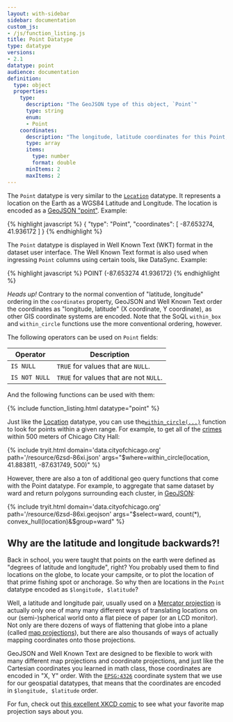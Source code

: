 ```yaml
---
layout: with-sidebar
sidebar: documentation
custom_js:
- /js/function_listing.js 
title: Point Datatype
type: datatype
versions:
- 2.1
datatype: point
audience: documentation
definition:
  type: object
  properties: 
    type: 
      description: "The GeoJSON type of this object, `Point`"
      type: string
      enum: 
      - Point
    coordinates: 
      description: "The longitude, latitude coordinates for this Point, in WGS84"
      type: array
      items: 
        type: number
        format: double
      minItems: 2
      maxItems: 2
---
```


The `Point` datatype is very similar to the [`Location`](/docs/datatypes/location.html) datatype. It represents a location on the Earth as a WGS84 Latitude and Longitude. The location is encoded as a [GeoJSON "point"](https://geojson.org/geojson-spec.html#point). Example:

{% highlight javascript %}
{
  "type": "Point",
  "coordinates": [
    -87.653274,
    41.936172
  ]
}
{% endhighlight %}

The `Point` datatype is displayed in Well Known Text (WKT) format in the dataset user interface. The Well Known Text format is also used when ingressing `Point` columns using certain tools, like DataSync. Example:

{% highlight javascript %}
POINT (-87.653274 41.936172)
{% endhighlight %}

<div class="alert alert-info">
  <em>Heads up!</em> Contrary to the normal convention of "latitude, longitude" ordering in the <code>coordinates</code> property, GeoJSON and Well Known Text order the coordinates as "longitude, latitude" (X coordinate, Y coordinate), as other GIS coordinate systems are encoded. Note that the SoQL <code>within_box</code> and <code>within_circle</code> functions use the more conventional ordering, however.
</div>

The following operators can be used on `Point` fields: 

| Operator     | Description                            |
| ---           | ---                                    |
| `IS NULL`     | `TRUE` for values that are `NULL`.     |
| `IS NOT NULL` | `TRUE` for values that are not `NULL`. |

And the following functions can be used with them:

{% include function_listing.html datatype="point" %}

Just like the [Location](/docs/datatypes/location.html) datatype, you can use the[`within_circle(...)`](/docs/functions/within_circle.html) function to look for points within a given range. For example, to get all of the [crimes](htts://data.cityofchicago.org/d/6zsd-86xi) within 500 meters of Chicago City Hall:

{% include tryit.html domain='data.cityofchicago.org' path='/resource/6zsd-86xi.json' args="$where=within_circle(location, 41.883811, -87.631749, 500)" %}

However, there are also a ton of additional geo query functions that come with the Point datatype. For example, to aggregate that same dataset by ward and return polygons surrounding each cluster, in [GeoJSON](/docs/formats/geojson.html):

{% include tryit.html domain='data.cityofchicago.org' path='/resource/6zsd-86xi.geojson' args="$select=ward, count(*), convex_hull(location)&$group=ward" %}

## Why are the latitude and longitude backwards?!

Back in school, you were taught that points on the earth were defined as "degrees of latitude and longitude", right? You probably used them to find locations on the globe, to locate your campsite, or to plot the location of that prime fishing spot or anchorage. So why then are locations in the `Point` datatype encoded as `$longitude, $latitude`?

Well, a latitude and longitude pair, usually used on a [Mercator projection](https://en.wikipedia.org/wiki/Mercator_projection) is actually only one of many many different ways of translating locations on our (semi-)spherical world onto a flat piece of paper (or an LCD monitor). Not only are there dozens of ways of flattening that globe into a plane (called [map projections](https://en.wikipedia.org/wiki/Map_projection)), but there are also thousands of ways of actually mapping coordinates onto those projections.

GeoJSON and Well Known Text are designed to be flexible to work with many different map projections and coordinate projections, and just like the Cartesian coordinates you learned in math class, those coordinates are encoded in "X, Y" order. With the [`EPSG:4326`](https://epsg.io/4326) coordinate system that we use for our geospatial datatypes, that means that the coordinates are encoded in `$longitude, $latitude` order.

For fun, check out [this excellent XKCD comic](https://xkcd.com/977/) to see what your favorite map projection says about you.
